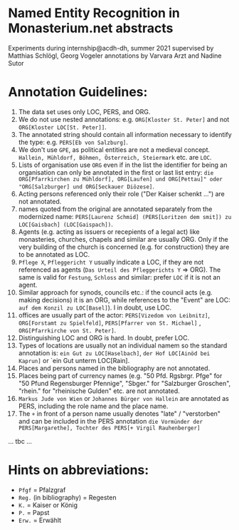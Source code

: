 Named Entity Recognition in Monasterium.net abstracts
=====================================================

Experiments during internship@acdh-dh, summer 2021
supervised by Matthias Schlögl, Georg Vogeler
annotations by Varvara Arzt and Nadine Sutor

# Annotation Guidelines:
1. The data set uses only LOC, PERS, and ORG.
1. We do not use nested annotations: e.g. `ORG[Kloster St. Peter]` and not `ORG[Kloster LOC[St. Peter]]`.
1. The annotated string should contain all information necessary to identify the type: e.g. `PERS[Eb von Salzburg]`.
1. We don't use `GPE`, as political entities are not a medieval concept. `Hallein, Mühldorf, Böhmen, Österreich, Steiermark` etc. are `LOC`.
1. Lists of organisation use `ORG` even if in the list the identifier for being an organisation can only be annotated in the first or last list entry: `die ORG[Pfarrkirchen zu Mühldorf], ORG[Laufen] und ORG[Pettau]" oder "ORG[Salzburger] und ORG[Seckauer Diözese]`.
1. Acting persons referenced only their role ("Der Kaiser schenkt ...") are not annotated.
1. names quoted from the original are annotated separately from the modernized name: `PERS[Laurenz Schmid] (PERS[Loritzen dem smit]) zu LOC[Gaisbach] (LOC[Gaispach])`.
1. Agents (e.g. acting as issuers or recepients of a legal act) like monasteries, churches, chapels and similar are usually ORG. Only if the very building of the church is concerned (e.g. for construction) they are to be annotated as LOC.
1. `Pflege X`, `Pfleggericht Y` usually indicate a LOC, if they are not referenced as agents (`Das Urteil des Pfleggerichts Y` => ORG). The same is valid for `Festung`, `Schloss` and similar: prefer `LOC` if it is not an agent.
1. Similar approach for synods, councils etc.: if the council acts (e.g. making decisions) it is an ORG, while references to the "Event" are LOC: `auf dem Konzil zu LOC[Basel]`). I in doubt, use LOC.
1. offices are usually part of the actor: `PERS[Vizedom von Leibnitz]`, `ORG[Forstamt zu Spielfeld]`, `PERS[Pfarrer von St. Michael]` , `ORG[Pfarrkirche von St. Peter]`.
1. Distinguishing LOC and ORG is hard. In doubt, prefer LOC.
1. Types of locations are usually not an individual namem so the standard annotation is: `ein Gut zu LOC[Haselbach]`, `der Hof LOC[Ainöd bei Kaprun]` or `ein Gut unterm LOC[Rain].
1. Places and persons named in the bibliography are not annotated.
1. Places being part of currency names (e.g. "50 Pfd. Rgsbrgr. Pfge" for "50 Pfund Regensburger Pfennige", "Sbger." for "Salzburger Groschen", "rhein." for "rheinische Gulden" etc. are not annotated.
1. `Markus Jude von Wien` or `Johannes Bürger von Hallein` are annotated as PERS, including the role name and the place name.
1. The `+` in front of a person name usually denotes "late" / "verstorben" and can be included in the PERS annotation `die Vormünder der PERS[Margarethe], Tochter des PERS[+ Virgil Rauhenberger]`

... tbc ...

# Hints on abbreviations:
- `Pfgf` = Pfalzgraf
- `Reg.` (in bibliography) = Regesten
- `K.` = Kaiser or König
- `P.` = Papst
- `Erw.` = Erwählt

